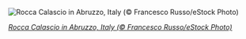 
![Rocca Calascio in Abruzzo, Italy (© Francesco Russo/eStock Photo)](https://cn.bing.com//th?id=OHR.RoccaCalascio_EN-US1864817920_1920x1080.jpg&rf=LaDigue_1920x1080.jpg&pid=hp)

*[Rocca Calascio in Abruzzo, Italy (© Francesco Russo/eStock Photo)](https://www.bing.com/search?q=rocca+calascio+italy&form=hpcapt&filters=HpDate%3a%2220201208_0800%22)*
